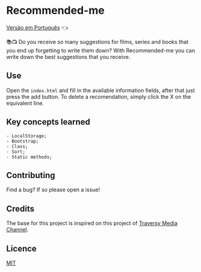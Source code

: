 # Recommended-me 

<a href="https://github.com/ItaloPussi/simpleProjectsJS/tree/master/recommendMe/readme.pt.md">Versão em Português</a> 👈

📚📺
Do you receive so many suggestions for films, series and books that you end up forgetting to write them down? With Recommended-me you can write down the best suggestions that you receive.

## Use
Open the ```index.html``` and fill in the available information fields, after that just press the add button.
To delete a recomendation, simply click the X on the equivalent line.

## Key concepts learned
	- LocalStorage;
	- Bootstrap;
	- Class;
	- Sort;
	- Static methods;

## Contributing
Find a bug? If so please open a issue!

## Credits
The base for this project is inspired on this project of <a href="https://www.youtube.com/watch?v=JaMCxVWtW58" target="_blank">Traversy Media Channel</a>.

## Licence
[MIT](https://choosealicense.com/licenses/mit/)
